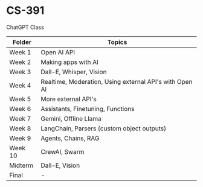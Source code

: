 # CS-391
ChatGPT Class

| Folder | Topics |
| ------ | ------ |
| Week 1 | Open AI API |
| Week 2 | Making apps with AI |
| Week 3 | Dall-E, Whisper, Vision |
| Week 4 | Realtime, Moderation, Using external API's with Open AI |
| Week 5 | More external API's |
| Week 6 | Assistants, Finetuning, Functions |
| Week 7 | Gemini, Offline Llama |
| Week 8 | LangChain, Parsers (custom object outputs) |
| Week 9 | Agents, Chains, RAG |
| Week 10 | CrewAI, Swarm |
| Midterm | Dall-E, Vision |
| Final | - |